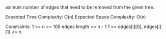 aximum number of edges that need to be removed from the given tree.

Expected Time Complexity: O(n)
Expected Space Complexity: O(n)

Constraints:
1 <= n <= 105
edges.length == n - 1
1 <= edges[i][0], edges[i][1] <= n

